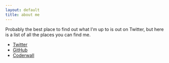 ```yaml
---
layout: default
title: about me
---
```


Probably the best place to find out what I'm up to is out on Twitter, but here is a list of all the places you can find me.

<ul>
  <li><a href="https://twitter.com/bradteller">Twitter</a></li>
  <li><a href="https://github.com/bteller">GitHub</a></li>
  <li><a href="https://coderwall.com/bradley_teller">Coderwall</a></li>
</ul>